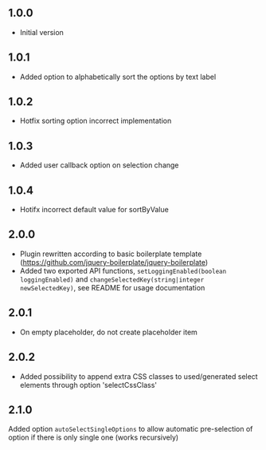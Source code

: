 ## 1.0.0

- Initial version

## 1.0.1

- Added option to alphabetically sort the options by text label

## 1.0.2

- Hotfix sorting option incorrect implementation

## 1.0.3

- Added user callback option on selection change

## 1.0.4

- Hotifx incorrect default value for sortByValue

## 2.0.0

- Plugin rewritten according to basic boilerplate template (https://github.com/jquery-boilerplate/jquery-boilerplate)
- Added two exported API functions, `setLoggingEnabled(boolean loggingEnabled)` and `changeSelectedKey(string|integer newSelectedKey)`, see README for usage documentation

## 2.0.1

- On empty placeholder, do not create placeholder item

## 2.0.2

- Added possibility to append extra CSS classes to used/generated select elements through option 'selectCssClass'

## 2.1.0

  Added option `autoSelectSingleOptions` to allow automatic pre-selection of option if there is only single one (works recursively)

